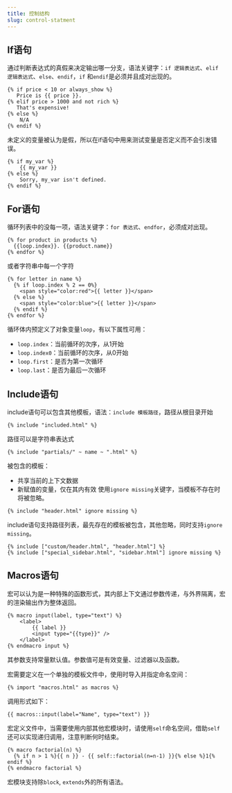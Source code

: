 ```yaml
---
title: 控制结构
slug: control-statment
---
```



## If语句

通过判断表达式的真假来决定输出哪一分支，语法关键字：`if 逻辑表达式`、`elif 逻辑表达式`、`else`、`endif`，`if` 和`endif`是必须并且成对出现的。

```jinja2
{% if price < 10 or always_show %}
   Price is {{ price }}.
{% elif price > 1000 and not rich %}
   That's expensive!
{% else %}
    N/A
{% endif %}
```

未定义的变量被认为是假，所以在if语句中用来测试变量是否定义而不会引发错误。

```jinja2
{% if my_var %}
    {{ my_var }}
{% else %}
    Sorry, my_var isn't defined.
{% endif %}
```

## For语句

循环列表中的没每一项，语法关键字：`for 表达式`、`endfor`，必须成对出现。

```jinja2
{% for product in products %}
  {{loop.index}}. {{product.name}}
{% endfor %}
```

或者字符串中每一个字符

```jinja2
{% for letter in name %}
  {% if loop.index % 2 == 0%}
    <span style="color:red">{{ letter }}</span>
  {% else %}
    <span style="color:blue">{{ letter }}</span>
  {% endif %}
{% endfor %}
```

循环体内预定义了对象变量`loop`，有以下属性可用：

* `loop.index`：当前循环的次序，从1开始
* `loop.index0`：当前循环的次序，从0开始
* `loop.first`：是否为第一次循环
* `loop.last`：是否为最后一次循环
## Include语句

include语句可以包含其他模板，语法：`include 模板路径`，路径从根目录开始

```jinja2
{% include "included.html" %}
```

路径可以是字符串表达式

```jinja2
{% include "partials/" ~ name ~ ".html" %}
```

被包含的模板：

* 共享当前的上下文数据
* 新赋值的变量，仅在其内有效
使用`ignore missing`关键字，当模板不存在时将被忽略。

```jinja2
{% include "header.html" ignore missing %}
```

include语句支持路径列表，最先存在的模板被包含，其他忽略，同时支持`ignore missing`。

```jinja2
{% include ["custom/header.html", "header.html"] %}
{% include ["special_sidebar.html", "sidebar.html"] ignore missing %}
```

## Macros语句

宏可以认为是一种特殊的函数形式，其内部上下文通过参数传递，与外界隔离，宏的渲染输出作为整体返回。

```jinja2
{% macro input(label, type="text") %}
    <label>
        {{ label }}
        <input type="{{type}}" />
    </label>
{% endmacro input %}
```

其参数支持常量默认值。参数值可是有效变量、过滤器以及函数。

宏需要定义在一个单独的模板文件中，使用时导入并指定命名空间：

```jinja2
{% import "macros.html" as macros %}
```

调用形式如下：

```jinja2
{{ macros::input(label="Name", type="text") }}
```

宏定义文件中，当需要使用内部其他宏模块时，请使用`self`命名空间，借助`self`还可以实现递归调用，注意判断何时结束。

```jinja2
{% macro factorial(n) %}
  {% if n > 1 %}{{ n }} - {{ self::factorial(n=n-1) }}{% else %}1{% endif %}
{% endmacro factorial %}
```

宏模块支持除`block`, `extends`外的所有语法。



